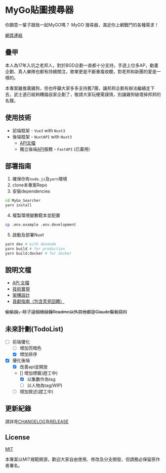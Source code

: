 # MyGo貼圖搜尋器

你願意一輩子跟我一起MyGO嗎？
MyGO 搜尋器，滿足你上網戰鬥的各種需求！

[網頁連結](https://mygo.miyago9267.com)

## 疊甲

本人為17年入坑之老邦人，對於BGD企劃一直都十分支持，手遊上位多AP，動畫企劃、真人樂隊也都有持續關注，歌單更是不斷重複收聽，對老邦和新團的愛是一樣的。

本專案雖推廣雞狗，但也呼籲大家多多支持舊7團，讓邦邦企劃有辦法繼續走下去，武士道已經夠糟蹋自家企劃了，敬請大家玩梗需謹慎，別讓雞狗破壞掉邦邦的名聲。

## 使用技術

- 前端框架 - `Vue3` with `Nuxt3`
- 後端框架 - `NuxtAPI` with `Nuxt3`
  - [API文檔](./docs/API.md)
  - 獨立後端[API](https://github.com/miyago9267/mygoapi)服務 - `FastAPI` (已棄用)

## 部署指南

1. 確保你有`node.js`及`yarn`環境
2. clone本專案Repo
3. 安裝dependencies

  ```bash
  cd MyGo_Searcher
  yarn install
  ```

4. 複製環境變數範本並配置

  ```bash
  cp .env.example .env.development
  ```

5. 啟動及部署Nuxt

```bash
yarn dev # with devmode
yarn build # for production
yarn build:docker # for docker
```

## 說明文檔

- [API 文檔](./docs/API.md)
- [技術實現](./docs/Technical.md)
- [架構設計](./docs/Architecture.md)
- [貢獻指南（包含意見回饋）](./docs/Contributing.md)

~~偷偷說，除了這個根目錄Readme以外其他都是Claude幫我寫的~~

## 未來計劃(TodoList)

- [ ] 前端優化
  - [ ] 增加亮暗色
  - [X] 增加排序
- [X] 優化後端
  - [X] 改善api並開放
  - [] 增加標籤(趕工中)
    - [X] 以集數作為tag
    - [ ] 以人物為tag(WIP)
  - [ ] 增加敘述(趕工中)

## 更新紀錄

請詳見[CHANGELOG](./CHANGELOG.md)及[RELEASE](https://github.com/miyago9267/MyGo_Searcher/releases)

## License

[MIT](./LICENSE)

本專案以MIT規範開源，歡迎大家自由使用、修改及分支開發，但請務必保留原作者署名。
